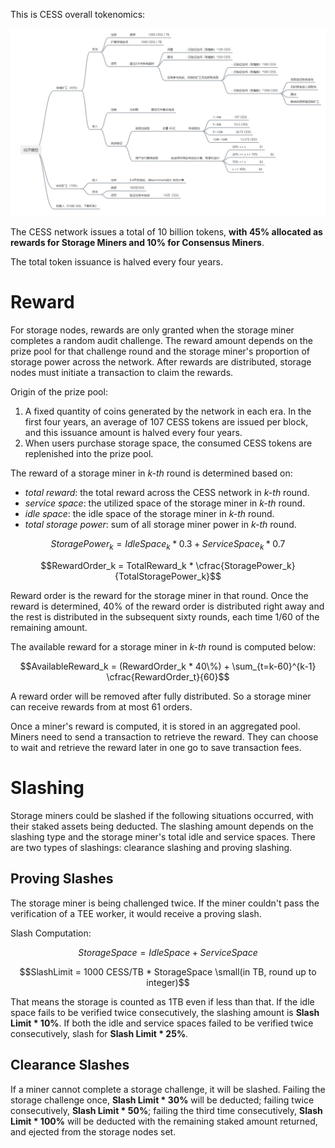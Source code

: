 This is CESS overall tokenomics:

![CESS Tokenomics](../assets/storage-node/reward/tokenomics-v1.png)

The CESS network issues a total of 10 billion tokens, **with 45% allocated as rewards for Storage Miners and 10% for Consensus Miners**.

The total token issuance is halved every four years.

# Reward

For storage nodes, rewards are only granted when the storage miner completes a random audit challenge. The reward amount depends on the prize pool for that challenge round and the storage miner's proportion of storage power across the network. After rewards are distributed, storage nodes must initiate a transaction to claim the rewards.

Origin of the prize pool:

1. A fixed quantity of coins generated by the network in each era. In the first four years, an average of 107 CESS tokens are issued per block, and this issuance amount is halved every four years.
2. When users purchase storage space, the consumed CESS tokens are replenished into the prize pool.

The reward of a storage miner in *k-th* round is determined based on:

- *total reward*: the total reward across the CESS network in *k-th* round.
- *service space*: the utilized space of the storage miner in *k-th* round.
- *idle space*: the idle space of the storage miner in *k-th* round.
- *total storage power*: sum of all storage miner power in *k-th* round.

$$StoragePower_k = IdleSpace_k * 0.3 + ServiceSpace_k * 0.7$$

$$RewardOrder_k = TotalReward_k * \cfrac{StoragePower_k}{TotalStoragePower_k}$$

Reward order is the reward for the storage miner in that round. Once the reward is determined, 40% of the reward order is distributed right away and the rest is distributed in the subsequent sixty rounds, each time 1/60 of the remaining amount.

The available reward for a storage miner in *k-th* round is computed below:

$$AvailableReward_k = (RewardOrder_k * 40\%) + \sum_{t=k-60}^{k-1} \cfrac{RewardOrder_t}{60}$$

A reward order will be removed after fully distributed. So a storage miner can receive rewards from at most 61 orders.

Once a miner's reward is computed, it is stored in an aggregated pool. Miners need to send a transaction to retrieve the reward. They can choose to wait and retrieve the reward later in one go to save transaction fees.

# Slashing

Storage miners could be slashed if the following situations occurred, with their staked assets being deducted. The slashing amount depends on the slashing type and the storage miner's total idle and service spaces. There are two types of slashings: clearance slashing and proving slashing.

## Proving Slashes

The storage miner is being challenged twice. If the miner couldn't pass the verification of a TEE worker, it would receive a proving slash.

Slash Computation:

$$StorageSpace = IdleSpace + ServiceSpace$$

$$SlashLimit = 1000 CESS/TB * StorageSpace \small(in TB, round up to integer)$$

That means the storage is counted as 1TB even if less than that. If the idle space fails to be verified twice consecutively, the slashing amount is **Slash Limit * 10%**. If both the idle and service spaces failed to be verified twice consecutively, slash for **Slash Limit * 25%**.

## Clearance Slashes

If a miner cannot complete a storage challenge, it will be slashed. Failing the storage challenge once, **Slash Limit * 30%** will be deducted; failing twice consecutively, **Slash Limit * 50%**; failing the third time consecutively, **Slash Limit * 100%** will be deducted with the remaining staked amount returned, and ejected from the storage nodes set.
